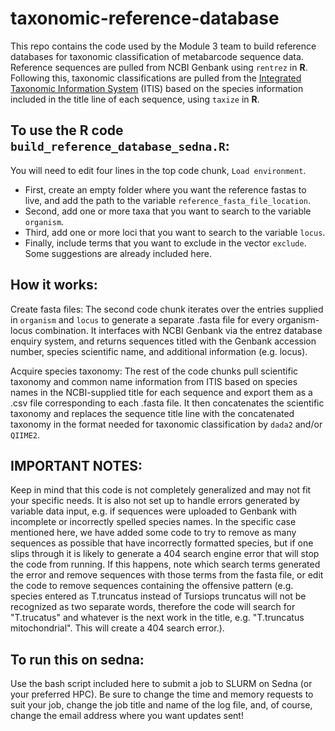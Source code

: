 # taxonomic-reference-database
This repo contains the code used by the Module 3 team to build reference databases for taxonomic classification of metabarcode sequence data. Reference sequences are pulled from NCBI Genbank using `rentrez` in **R**. Following this, taxonomic classifications are pulled from the [Integrated Taxonomic Information System](https://www.itis.gov/) (ITIS) based on the species information included in the title line of each sequence, using `taxize` in **R**. 

## To use the R code `build_reference_database_sedna.R`:

You will need to edit four lines in the top code chunk, `Load environment`. 

 * First, create an empty folder where you want the reference fastas to live, and add the path to the variable `reference_fasta_file_location`. 
 * Second, add one or more taxa that you want to search to the variable `organism`. 
 * Third, add one or more loci that you want to search to the variable `locus`. 
 * Finally, include terms that you want to exclude in the vector `exclude`. Some suggestions are already included here.

## How it works:

Create fasta files: The second code chunk iterates over the entries supplied in `organism` and `locus` to generate a separate .fasta file for every organism-locus combination. It interfaces with NCBI Genbank via the entrez database enquiry system, and returns sequences titled with the Genbank accession number, species scientific name, and additional information (e.g. locus).

Acquire species taxonomy: The rest of the code chunks pull scientific taxonomy and common name information from ITIS based on species names in the NCBI-supplied title for each sequence and export them as a .csv file corresponding to each .fasta file. It then concatenates the scientific taxonomy and replaces the sequence title line with the concatenated taxonomy in the format needed for taxonomic classification by `dada2` and/or `QIIME2`. 

## IMPORTANT NOTES:

Keep in mind that this code is not completely generalized and may not fit your specific needs. It is also not set up to handle errors generated by variable data input, e.g. if sequences were uploaded to Genbank with incomplete or incorrectly spelled species names. In the specific case mentioned here, we have added some code to try to remove as many sequences as possible that have incorrectly formatted species, but if one slips through it is likely to generate a 404 search engine error that will stop the code from running. If this happens, note which search terms generated the error and remove sequences with those terms from the fasta file, or edit the code to remove sequences containing the offensive pattern (e.g. species entered as T.truncatus instead of Tursiops truncatus will not be recognized as two separate words, therefore the code will search for "T.trucatus" and whatever is the next work in the title, e.g. "T.truncatus mitochondrial". This will create a 404 search error.).

## To run this on sedna:

Use the bash script included here to submit a job to SLURM on Sedna (or your preferred HPC). Be sure to change the time and memory requests to suit your job, change the job title and name of the log file, and, of course, change the email address where you want updates sent!  
